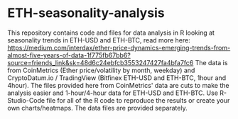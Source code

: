 # ETH-seasonality-analysis

This repository contains code and files for data analysis in R looking at seasonality trends in ETH-USD and ETH-BTC, read more here: https://medium.com/interdax/ether-price-dynamics-emerging-trends-from-almost-five-years-of-data-1f775fb67bb6?source=friends_link&sk=48d6c24ebfcb3553247427fa4bfa7fc6
The data is from CoinMetrics (Ether price/volatility by month, weekday) and CryptoDatum.io / TradingView (Bitfinex ETH-USD and ETH-BTC, 1hour and 4hour). 
The files provided here from CoinMetrics' data are cuts to make the analysis easier and 1-hour/4-hour data for ETH-USD and ETH-BTC. 
Use R-Studio-Code file for all of the R code to reproduce the results or create your own charts/heatmaps. The data files are provided separately.
